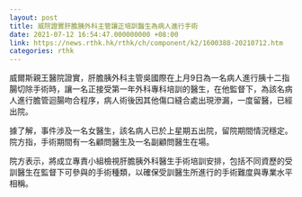 ```yaml
---
layout: post
title: 威院證實肝膽胰外科主管讓正培訓醫生為病人進行手術
date: 2021-07-12 16:54:47.000000000 +08:00
link: https://news.rthk.hk/rthk/ch/component/k2/1600388-20210712.htm
categories: rthk
---
```


威爾斯親王醫院證實，肝膽胰外科主管吳國際在上月9日為一名病人進行胰十二指腸切除手術時，讓一名正接受第一年外科專科培訓的醫生，在他監督下，為該名病人進行膽管迴腸吻合程序，病人術後因其他傷口縫合處出現滲漏，一度留醫，已經出院。

據了解，事件涉及一名女醫生，該名病人已於上星期五出院，留院期間情況穩定。院方指，手術期間有一名顧問醫生及一名副顧問醫生在場。

院方表示，將成立專責小組檢視肝膽胰外科醫生手術培訓安排，包括不同資歷的受訓醫生在監督下可參與的手術種類，以確保受訓醫生所進行的手術難度與專業水平相稱。
